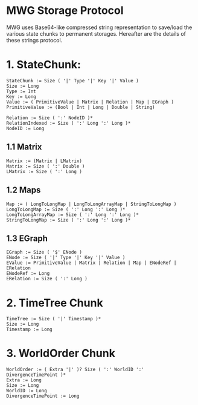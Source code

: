 # MWG Storage Protocol

MWG uses Base64-like compressed string representation to save/load the various state chunks to permanent storages.
Hereafter are the details of these strings protocol.

# 1. StateChunk:


    StateChunk := Size ( '|' Type '|' Key '|' Value )
    Size := Long
    Type := Int
    Key := Long
    Value := ( PrimitiveValue | Matrix | Relation | Map | EGraph )
    PrimitiveValue := (Bool | Int | Long | Double | String)
    
    Relation := Size ( ':' NodeID )*
    RelationIndexed := Size ( ':' Long ':' Long )*
    NodeID := Long


 ## 1.1 Matrix
 
 
    Matrix := (Matrix | LMatrix)
    Matrix := Size ( ':' Double )
    LMatrix := Size ( ':' Long )
    
    
 ## 1.2 Maps    

    
    Map := ( LongToLongMap | LongToLongArrayMap | StringToLongMap )
    LongToLongMap := Size ( ':' Long ':' Long )*
    LongToLongArrayMap := Size ( ':' Long ':' Long )*
    StringToLongMap := Size ( ':' Long ':' Long )*
 
    
## 1.3 EGraph


    EGraph := Size ( '$' ENode )
    ENode := Size ( '|' Type '|' Key '|' Value )
    EValue := PrimitiveValue | Matrix | Relation | Map | ENodeRef | ERelation
    ENodeRef := Long
    ERelation := Size ( ':' Long )
   
   
# 2. TimeTree Chunk

    TimeTree := Size ( '|' Timestamp )*
    Size := Long
    Timestamp := Long

# 3. WorldOrder Chunk

    WorldOrder := ( Extra '|' )? Size ( ':' WorldID ':' DivergenceTimePoint )* 
    Extra := Long
    Size := Long
    WorldID := Long
    DivergenceTimePoint := Long
